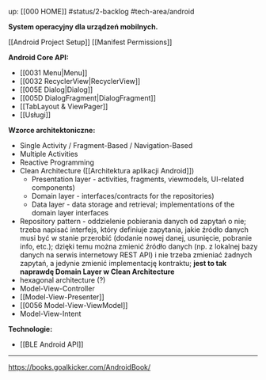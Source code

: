 up: [[000 HOME]]
#status/2-backlog
#tech-area/android

**System operacyjny dla urządzeń mobilnych.**


[[Android Project Setup]]
[[Manifest Permissions]]


**Android Core API:**
- [[0031 Menu|Menu]]
- [[0032 RecyclerView|RecyclerView]]
- [[005E Dialog|Dialog]]
- [[005D DialogFragment|DialogFragment]]
- [[TabLayout & ViewPager]]
- [[Usługi]]

**Wzorce architektoniczne:**
- Single Activity / Fragment-Based / Navigation-Based
- Multiple Activities
- Reactive Programming
- Clean Architecture ([[Architektura aplikacji Android]])
	- Presentation layer - activities, fragments, viewmodels, UI-related components)
	- Domain layer - interfaces/contracts for the repositories)
	- Data layer - data storage and retrieval; implementations of the domain layer interfaces
- Repository pattern - oddzielenie pobierania danych od zapytań o nie; trzeba napisać interfejs, który definiuje zapytania, jakie źródło danych musi być w stanie przerobić (dodanie nowej danej, usunięcie, pobranie info, etc.); dzięki temu można zmienić źródło danych (np. z lokalnej bazy danych na serwis internetowy REST API) i nie trzeba zmieniać żadnych zapytań, a jedynie zmienić implementację kontraktu; **jest to tak naprawdę Domain Layer w Clean Architecture**
- hexagonal architecture (?)
- Model-View-Controller
- [[Model-View-Presenter]]
- [[0056 Model-View-ViewModel]]
- Model-View-Intent





**Technologie:**
- [[BLE Android API]]

---
https://books.goalkicker.com/AndroidBook/